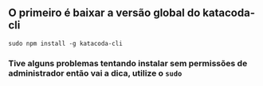 ## O primeiro é baixar a versão global do katacoda-cli

```sudo npm install -g katacoda-cli```

### Tive alguns problemas tentando instalar sem permissões de administrador então vai a dica, utilize o ```sudo```

